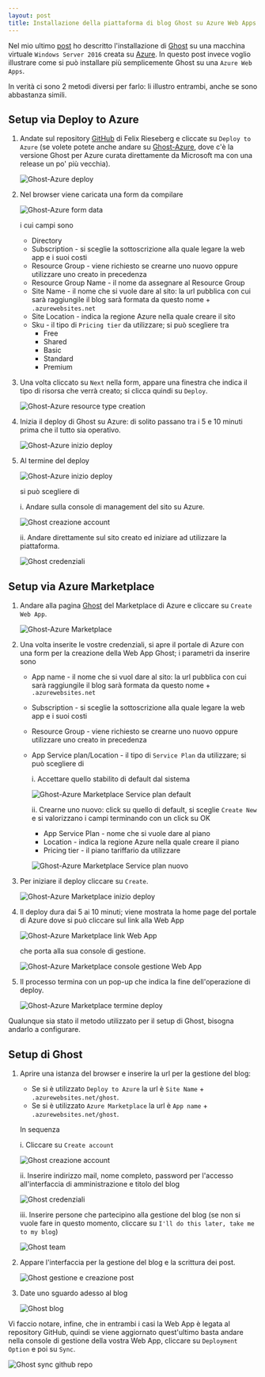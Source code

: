 ```yaml
---
layout: post
title: Installazione della piattaforma di blog Ghost su Azure Web Apps 
---
```

Nel mio ultimo [post](https://marcomangiante.github.io/2017/01/02/installazione-ghost-windows-azure/) ho descritto l'installazione di [Ghost](http://ghost.org) su una macchina virtuale `Windows Server 2016` creata su [Azure](http://portal.azure.com).
In questo post invece voglio illustrare come si può installare più semplicemente Ghost su una `Azure Web Apps`.

In verità ci sono 2 metodi diversi per farlo: li illustro entrambi, anche se sono abbastanza simili.


## Setup via Deploy to Azure

1. Andate sul repository [GitHub](http://github.com/felixrieseberg/Ghost-Azure) di Felix Rieseberg e cliccate su `Deploy to Azure` (se volete potete anche andare su [Ghost-Azure](https://github.com/AzureWebApps/Ghost-Azure), dove c'è la versione Ghost per Azure curata direttamente da Microsoft ma con una release un po' più vecchia).

   ![Ghost-Azure deploy](/img/2017-01-06/Ghost-AzureWebApps/ghost-azurewebapps-01.png)

2. Nel browser viene caricata una form da compilare

   ![Ghost-Azure form data](/img/2017-01-06/Ghost-AzureWebApps/ghost-azurewebapps-02.png)

   i cui campi sono

   * Directory
   * Subscription - si sceglie la sottoscrizione alla quale legare la web app e i suoi costi
   * Resource Group - viene richiesto se crearne uno nuovo oppure utilizzare uno creato in precedenza
   * Resource Group Name - il nome da assegnare al Resource Group
   * Site Name - il nome che si vuole dare al sito: la url pubblica con cui sarà raggiungile il blog sarà formata da questo nome + `.azurewebsites.net`
   * Site Location - indica la regione Azure nella quale creare il sito
   * Sku - il tipo di `Pricing tier` da utilizzare; si può scegliere tra
     * Free
     * Shared
     * Basic
     * Standard
     * Premium

3. Una volta cliccato su `Next` nella form, appare una finestra che indica il tipo di risorsa che verrà creato; si clicca quindi su `Deploy`.

   ![Ghost-Azure resource type creation](/img/2017-01-06/Ghost-AzureWebApps/ghost-azurewebapps-03.png)

4. Inizia il deploy di Ghost su Azure: di solito passano tra i 5 e 10 minuti prima che il tutto sia operativo.

   ![Ghost-Azure inizio deploy](/img/2017-01-06/Ghost-AzureWebApps/ghost-azurewebapps-04.png)

5. Al termine del deploy

   ![Ghost-Azure inizio deploy](/img/2017-01-06/Ghost-AzureWebApps/ghost-azurewebapps-05.png)

   si può scegliere di

      i. Andare sulla console di management del sito su Azure.

      ![Ghost creazione account](/img/2017-01-06/Ghost-AzureWebApps/ghost-azurewebapps-06.png)

      ii. Andare direttamente sul sito creato ed iniziare ad utilizzare la piattaforma.

      ![Ghost credenziali](/img/2017-01-06/Ghost-AzureWebApps/ghost-azurewebapps-07.png)


## Setup via Azure Marketplace

1. Andare alla pagina [Ghost](http://azure.microsoft.com/en-us/marketplace/partners/ghost/ghost) del Marketplace di Azure e cliccare su `Create Web App`.

   ![Ghost-Azure Marketplace](/img/2017-01-06/Ghost-AzureWebApps/ghost-azurewebapps-08.png)

2. Una volta inserite le vostre credenziali, si apre il portale di Azure con una form per la creazione della Web App Ghost; i parametri da inserire sono

   * App name - il nome che si vuol dare al sito: la url pubblica con cui sarà raggiungile il blog sarà formata da questo nome + `.azurewebsites.net`
   * Subscription - si sceglie la sottoscrizione alla quale legare la web app e i suoi costi
   * Resource Group - viene richiesto se crearne uno nuovo oppure utilizzare uno creato in precedenza
   * App Service plan/Location - il tipo di `Service Plan` da utilizzare; si può scegliere di

      i. Accettare quello stabilito di default dal sistema

      ![Ghost-Azure Marketplace Service plan default](/img/2017-01-06/Ghost-AzureWebApps/ghost-azurewebapps-09.png)

      ii. Crearne uno nuovo: click su quello di default, si sceglie `Create New` e si valorizzano i campi terminando con un click su OK

      * App Service Plan - nome che si vuole dare al piano
      * Location - indica la regione Azure nella quale creare il piano
      * Pricing tier - il piano tariffario da utilizzare

      ![Ghost-Azure Marketplace Service plan nuovo](/img/2017-01-06/Ghost-AzureWebApps/ghost-azurewebapps-10.png)

3. Per iniziare il deploy cliccare su `Create`.

   ![Ghost-Azure Marketplace inizio deploy](/img/2017-01-06/Ghost-AzureWebApps/ghost-azurewebapps-11.png)

4. Il deploy dura dai 5 ai 10 minuti; viene mostrata la home page del portale di Azure dove si può cliccare sul link alla Web App

   ![Ghost-Azure Marketplace link Web App](/img/2017-01-06/Ghost-AzureWebApps/ghost-azurewebapps-12.png)

   che porta alla sua console di gestione.

   ![Ghost-Azure Marketplace console gestione Web App](/img/2017-01-06/Ghost-AzureWebApps/ghost-azurewebapps-13.png)

5. Il processo termina con un pop-up che indica la fine dell'operazione di deploy.

   ![Ghost-Azure Marketplace termine deploy](/img/2017-01-06/Ghost-AzureWebApps/ghost-azurewebapps-14.png)
   
Qualunque sia stato il metodo utilizzato per il setup di Ghost, bisogna andarlo a configurare.

## Setup di Ghost

1. Aprire una istanza del browser e inserire la url per la gestione del blog:

   * Se si è utilizzato `Deploy to Azure` la url è `Site Name` + `.azurewebsites.net/ghost`.
   * Se si è utilizzato `Azure Marketplace` la url è `App name` + `.azurewebsites.net/ghost`.

   In sequenza

      i. Cliccare su `Create account`

      ![Ghost creazione account](/img/2017-01-06/Ghost-AzureWebApps/ghost-azurewebapps-15.png)

      ii. Inserire indirizzo mail, nome completo, password per l'accesso all'interfaccia di amministrazione e titolo del blog

      ![Ghost credenziali](/img/2017-01-06/Ghost-AzureWebApps/ghost-azurewebapps-16.png)

      iii. Inserire persone che partecipino alla gestione del blog (se non si vuole fare in questo momento, cliccare su `I'll do this later, take me to my blog`)

      ![Ghost team](/img/2017-01-06/Ghost-AzureWebApps/ghost-azurewebapps-17.png)

2. Appare l'interfaccia per la gestione del blog e la scrittura dei post.

   ![Ghost gestione e creazione post](/img/2017-01-06/Ghost-AzureWebApps/ghost-azurewebapps-18.png)

3. Date uno sguardo adesso al blog

   ![Ghost blog](/img/2017-01-06/Ghost-AzureWebApps/ghost-azurewebapps-19.png)


Vi faccio notare, infine, che in entrambi i casi la Web App è legata al repository GitHub, quindi se viene aggiornato quest'ultimo basta andare nella console di gestione della vostra Web App, cliccare su `Deployment Option` e poi su `Sync`.

   ![Ghost sync github repo](/img/2017-01-06/Ghost-AzureWebApps/ghost-azurewebapps-20.png)



